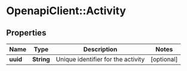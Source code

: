 # OpenapiClient::Activity

## Properties
Name | Type | Description | Notes
------------ | ------------- | ------------- | -------------
**uuid** | **String** | Unique identifier for the activity | [optional] 


